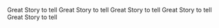 Great Story to tell
Great Story to tell
Great Story to tell
Great Story to tell
Great Story to tell
